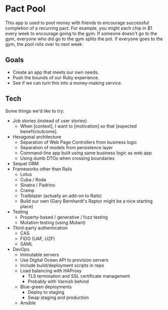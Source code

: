 Pact Pool
=========

This app is used to pool money with friends to encourage successful completion of a recurring pact.
For example, you might each chip in $1 every week to encourage going to the gym.
If someone doesn't go to the gym, everyone who did go to the gym splits the pot.
If everyone goes to the gym, the pool rolls over to next week.


Goals
-----

* Create an app that meets our own needs.
* Push the bounds of our Ruby experience.
* See if we can turn this into a money-making service.


Tech
----

Some things we'd like to try:

* Job stories (instead of user stories)
  * When [context], I want to [motivation] so that [expected benefit/outcome].
* Hexagonal architecture
  * Separation of Web Page Controllers from business logic
  * Separation of models from persistence layer
  * Command-line app built using same business logic as web app
  * Using dumb DTOs when crossing boundaries
* Sequel ORM
* Frameworks other than Rails
  * Lotus
  * Cuba / Roda
  * Sinatra / Padrino
  * Cramp
  * Trailblazer (actually an add-on to Rails)
  * Build our own (Gary Bernhardt's Raptor might be a nice starting place)
* Testing
  * Property-based / generative / fuzz testing
  * Mutation testing (using Mutant)
* Third-party authentication
  * CAS
  * FIDO (UAF, U2F)
  * SAML
* DevOps
  * Immutable servers
  * Use Digital Ocean API to provision servers
  * Include build/deployment scripts in repo
  * Load balancing with HAProxy
    * TLS termination and SSL certificate management
    * Probably with Varnish behind
  * Blue-green deployments
    * Deploy to staging
    * Swap staging and production
  * Ansible
